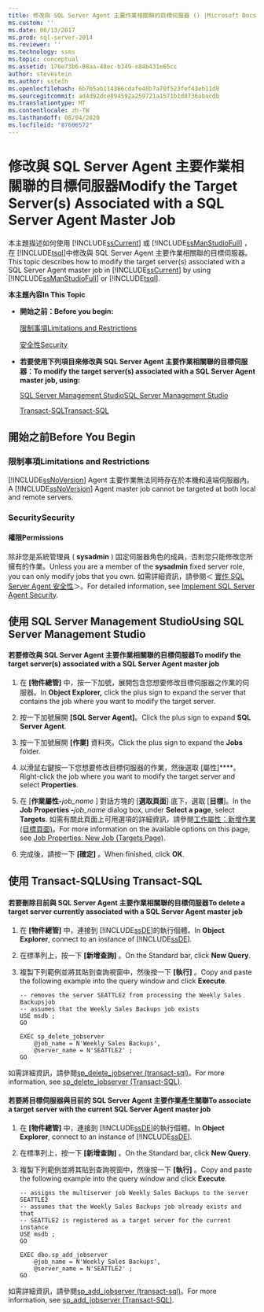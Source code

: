 ```yaml
---
title: 修改與 SQL Server Agent 主要作業相關聯的目標伺服器 () |Microsoft Docs
ms.custom: ''
ms.date: 06/13/2017
ms.prod: sql-server-2014
ms.reviewer: ''
ms.technology: ssms
ms.topic: conceptual
ms.assetid: 176e73b6-08aa-48ec-b349-e84b431e65cc
author: stevestein
ms.author: sstein
ms.openlocfilehash: 6b7b5ab114366cdafe40b7a70f523fef43eb11d8
ms.sourcegitcommit: ad4d92dce894592a259721a1571b1d8736abacdb
ms.translationtype: MT
ms.contentlocale: zh-TW
ms.lasthandoff: 08/04/2020
ms.locfileid: "87606572"
---
```

# <a name="modify-the-target-servers-associated-with-a-sql-server-agent-master-job"></a><span data-ttu-id="eb8b8-102">修改與 SQL Server Agent 主要作業相關聯的目標伺服器</span><span class="sxs-lookup"><span data-stu-id="eb8b8-102">Modify the Target Server(s) Associated with a SQL Server Agent Master Job</span></span>
  <span data-ttu-id="eb8b8-103">本主題描述如何使用 [!INCLUDE[ssCurrent](../../includes/sscurrent-md.md)] 或 [!INCLUDE[ssManStudioFull](../../includes/ssmanstudiofull-md.md)] ，在 [!INCLUDE[tsql](../../includes/tsql-md.md)]中修改與 SQL Server Agent 主要作業相關聯的目標伺服器。</span><span class="sxs-lookup"><span data-stu-id="eb8b8-103">This topic describes how to modify the target server(s) associated with a SQL Server Agent master job in [!INCLUDE[ssCurrent](../../includes/sscurrent-md.md)] by using [!INCLUDE[ssManStudioFull](../../includes/ssmanstudiofull-md.md)] or [!INCLUDE[tsql](../../includes/tsql-md.md)].</span></span>  
  
 <span data-ttu-id="eb8b8-104">**本主題內容**</span><span class="sxs-lookup"><span data-stu-id="eb8b8-104">**In This Topic**</span></span>  
  
-   <span data-ttu-id="eb8b8-105">**開始之前：**</span><span class="sxs-lookup"><span data-stu-id="eb8b8-105">**Before you begin:**</span></span>  
  
     [<span data-ttu-id="eb8b8-106">限制事項</span><span class="sxs-lookup"><span data-stu-id="eb8b8-106">Limitations and Restrictions</span></span>](#Restrictions)  
  
     [<span data-ttu-id="eb8b8-107">安全性</span><span class="sxs-lookup"><span data-stu-id="eb8b8-107">Security</span></span>](#Security)  
  
-   <span data-ttu-id="eb8b8-108">**若要使用下列項目來修改與 SQL Server Agent 主要作業相關聯的目標伺服器：**</span><span class="sxs-lookup"><span data-stu-id="eb8b8-108">**To modify the target server(s) associated with a SQL Server Agent master job, using:**</span></span>  
  
     [<span data-ttu-id="eb8b8-109">SQL Server Management Studio</span><span class="sxs-lookup"><span data-stu-id="eb8b8-109">SQL Server Management Studio</span></span>](#SSMSProcedure)  
  
     [<span data-ttu-id="eb8b8-110">Transact-SQL</span><span class="sxs-lookup"><span data-stu-id="eb8b8-110">Transact-SQL</span></span>](#TsqlProcedure)  
  
##  <a name="before-you-begin"></a><a name="BeforeYouBegin"></a> <span data-ttu-id="eb8b8-111">開始之前</span><span class="sxs-lookup"><span data-stu-id="eb8b8-111">Before You Begin</span></span>  
  
###  <a name="limitations-and-restrictions"></a><a name="Restrictions"></a> <span data-ttu-id="eb8b8-112">限制事項</span><span class="sxs-lookup"><span data-stu-id="eb8b8-112">Limitations and Restrictions</span></span>  
 <span data-ttu-id="eb8b8-113">[!INCLUDE[ssNoVersion](../../includes/ssnoversion-md.md)] Agent 主要作業無法同時存在於本機和遠端伺服器內。</span><span class="sxs-lookup"><span data-stu-id="eb8b8-113">A [!INCLUDE[ssNoVersion](../../includes/ssnoversion-md.md)] Agent master job cannot be targeted at both local and remote servers.</span></span>  
  
###  <a name="security"></a><a name="Security"></a> <span data-ttu-id="eb8b8-114">Security</span><span class="sxs-lookup"><span data-stu-id="eb8b8-114">Security</span></span>  
  
####  <a name="permissions"></a><a name="Permissions"></a> <span data-ttu-id="eb8b8-115">權限</span><span class="sxs-lookup"><span data-stu-id="eb8b8-115">Permissions</span></span>  
 <span data-ttu-id="eb8b8-116">除非您是系統管理員 ( **sysadmin** ) 固定伺服器角色的成員，否則您只能修改您所擁有的作業。</span><span class="sxs-lookup"><span data-stu-id="eb8b8-116">Unless you are a member of the **sysadmin** fixed server role, you can only modify jobs that you own.</span></span> <span data-ttu-id="eb8b8-117">如需詳細資訊，請參閱＜ [實作 SQL Server Agent 安全性](implement-sql-server-agent-security.md)＞。</span><span class="sxs-lookup"><span data-stu-id="eb8b8-117">For detailed information, see [Implement SQL Server Agent Security](implement-sql-server-agent-security.md).</span></span>  
  
##  <a name="using-sql-server-management-studio"></a><a name="SSMSProcedure"></a> <span data-ttu-id="eb8b8-118">使用 SQL Server Management Studio</span><span class="sxs-lookup"><span data-stu-id="eb8b8-118">Using SQL Server Management Studio</span></span>  
  
#### <a name="to-modify-the-target-servers-associated-with-a-sql-server-agent-master-job"></a><span data-ttu-id="eb8b8-119">若要修改與 SQL Server Agent 主要作業相關聯的目標伺服器</span><span class="sxs-lookup"><span data-stu-id="eb8b8-119">To modify the target server(s) associated with a SQL Server Agent master job</span></span>  
  
1.  <span data-ttu-id="eb8b8-120">在 **[物件總管]** 中，按一下加號，展開包含您想要修改目標伺服器之作業的伺服器。</span><span class="sxs-lookup"><span data-stu-id="eb8b8-120">In **Object Explorer,** click the plus sign to expand the server that contains the job where you want to modify the target server.</span></span>  
  
2.  <span data-ttu-id="eb8b8-121">按一下加號展開 **[SQL Server Agent]**。</span><span class="sxs-lookup"><span data-stu-id="eb8b8-121">Click the plus sign to expand **SQL Server Agent**.</span></span>  
  
3.  <span data-ttu-id="eb8b8-122">按一下加號展開 **[作業]** 資料夾。</span><span class="sxs-lookup"><span data-stu-id="eb8b8-122">Click the plus sign to expand the **Jobs** folder.</span></span>  
  
4.  <span data-ttu-id="eb8b8-123">以滑鼠右鍵按一下您想要修改目標伺服器的作業，然後選取 [屬性]\*\*\*\*。</span><span class="sxs-lookup"><span data-stu-id="eb8b8-123">Right-click the job where you want to modify the target server and select **Properties**.</span></span>  
  
5.  <span data-ttu-id="eb8b8-124">在 [**作業屬性-**_job_name_ ] 對話方塊的 [**選取頁面**] 底下，選取 [**目標**]。</span><span class="sxs-lookup"><span data-stu-id="eb8b8-124">In the **Job Properties -**_job_name_ dialog box, under **Select a page**, select **Targets**.</span></span> <span data-ttu-id="eb8b8-125">如需有關此頁面上可用選項的詳細資訊，請參閱[工作屬性：新增作業 &#40;目標頁面&#41;](job-properties-new-job-targets-page.md)。</span><span class="sxs-lookup"><span data-stu-id="eb8b8-125">For more information on the available options on this page, see [Job Properties: New Job &#40;Targets Page&#41;](job-properties-new-job-targets-page.md).</span></span>  
  
6.  <span data-ttu-id="eb8b8-126">完成後，請按一下 **[確定]** 。</span><span class="sxs-lookup"><span data-stu-id="eb8b8-126">When finished, click **OK**.</span></span>  
  
##  <a name="using-transact-sql"></a><a name="TsqlProcedure"></a> <span data-ttu-id="eb8b8-127">使用 Transact-SQL</span><span class="sxs-lookup"><span data-stu-id="eb8b8-127">Using Transact-SQL</span></span>  
  
#### <a name="to-delete-a-target-server-currently-associated-with-a-sql-server-agent-master-job"></a><span data-ttu-id="eb8b8-128">若要刪除目前與 SQL Server Agent 主要作業相關聯的目標伺服器</span><span class="sxs-lookup"><span data-stu-id="eb8b8-128">To delete a target server currently associated with a SQL Server Agent master job</span></span>  
  
1.  <span data-ttu-id="eb8b8-129">在 **[物件總管]** 中，連接到 [!INCLUDE[ssDE](../../includes/ssde-md.md)]的執行個體。</span><span class="sxs-lookup"><span data-stu-id="eb8b8-129">In **Object Explorer**, connect to an instance of [!INCLUDE[ssDE](../../includes/ssde-md.md)].</span></span>  
  
2.  <span data-ttu-id="eb8b8-130">在標準列上，按一下 **[新增查詢]** 。</span><span class="sxs-lookup"><span data-stu-id="eb8b8-130">On the Standard bar, click **New Query**.</span></span>  
  
3.  <span data-ttu-id="eb8b8-131">複製下列範例並將其貼到查詢視窗中，然後按一下 **[執行]** 。</span><span class="sxs-lookup"><span data-stu-id="eb8b8-131">Copy and paste the following example into the query window and click **Execute**.</span></span>  
  
    ```  
    -- removes the server SEATTLE2 from processing the Weekly Sales Backupsjob   
    -- assumes that the Weekly Sales Backups job exists  
    USE msdb ;  
    GO  
  
    EXEC sp_delete_jobserver  
        @job_name = N'Weekly Sales Backups',  
        @server_name = N'SEATTLE2' ;  
    GO  
    ```  
  
 <span data-ttu-id="eb8b8-132">如需詳細資訊，請參閱[sp_delete_jobserver &#40;transact-sql&#41;](/sql/relational-databases/system-stored-procedures/sp-delete-jobserver-transact-sql)。</span><span class="sxs-lookup"><span data-stu-id="eb8b8-132">For more information, see [sp_delete_jobserver &#40;Transact-SQL&#41;](/sql/relational-databases/system-stored-procedures/sp-delete-jobserver-transact-sql).</span></span>  
  
#### <a name="to-associate-a-target-server-with-the-current-sql-server-agent-master-job"></a><span data-ttu-id="eb8b8-133">若要將目標伺服器與目前的 SQL Server Agent 主要作業產生關聯</span><span class="sxs-lookup"><span data-stu-id="eb8b8-133">To associate a target server with the current SQL Server Agent master job</span></span>  
  
1.  <span data-ttu-id="eb8b8-134">在 **[物件總管]** 中，連接到 [!INCLUDE[ssDE](../../includes/ssde-md.md)]的執行個體。</span><span class="sxs-lookup"><span data-stu-id="eb8b8-134">In **Object Explorer**, connect to an instance of [!INCLUDE[ssDE](../../includes/ssde-md.md)].</span></span>  
  
2.  <span data-ttu-id="eb8b8-135">在標準列上，按一下 **[新增查詢]** 。</span><span class="sxs-lookup"><span data-stu-id="eb8b8-135">On the Standard bar, click **New Query**.</span></span>  
  
3.  <span data-ttu-id="eb8b8-136">複製下列範例並將其貼到查詢視窗中，然後按一下 **[執行]** 。</span><span class="sxs-lookup"><span data-stu-id="eb8b8-136">Copy and paste the following example into the query window and click **Execute**.</span></span>  
  
    ```  
    -- assigns the multiserver job Weekly Sales Backups to the server SEATTLE2   
    -- assumes that the Weekly Sales Backups job already exists and that   
    -- SEATTLE2 is registered as a target server for the current instance  
    USE msdb ;  
    GO  
  
    EXEC dbo.sp_add_jobserver  
        @job_name = N'Weekly Sales Backups',  
        @server_name = N'SEATTLE2' ;  
    GO  
    ```  
  
 <span data-ttu-id="eb8b8-137">如需詳細資訊，請參閱[sp_add_jobserver &#40;transact-sql&#41;](/sql/relational-databases/system-stored-procedures/sp-add-jobserver-transact-sql)。</span><span class="sxs-lookup"><span data-stu-id="eb8b8-137">For more information, see [sp_add_jobserver &#40;Transact-SQL&#41;](/sql/relational-databases/system-stored-procedures/sp-add-jobserver-transact-sql).</span></span>  
  
  
